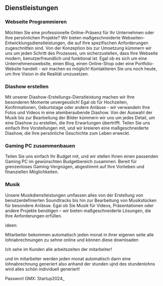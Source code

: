 

## Dienstleistungen

### Webseite Programmieren

Möchten Sie eine professionelle Online-Präsenz für Ihr Unternehmen oder Ihre persönlichen Projekte? Wir bieten maßgeschneiderte Webseiten-Entwicklungsdienstleistungen, die auf Ihre spezifischen Anforderungen zugeschnitten sind. Von der Konzeption bis zur Umsetzung kümmern wir uns um jeden Schritt des Prozesses, um sicherzustellen, dass Ihre Webseite modern, benutzerfreundlich und funktional ist. Egal ob es sich um eine Unternehmenswebsite, einen Blog, einen Online-Shop oder eine Portfolio-Website handelt - wir machen es möglich! Kontaktieren Sie uns noch heute, um Ihre Vision in die Realität umzusetzen.

### Diashow erstellen

Mit unserer Diashow-Erstellungs-Dienstleistung machen wir Ihre besonderen Momente unvergesslich! Egal ob für Hochzeiten, Konfirmationen, Geburtstage oder andere Anlässe - wir verwandeln Ihre Fotos und Videos in eine atemberaubende Diashow. Von der Auswahl der Musik bis zur Bearbeitung der Bilder kümmern wir uns um jedes Detail, um eine Diashow zu erstellen, die Ihre Erwartungen übertrifft. Teilen Sie uns einfach Ihre Vorstellungen mit, und wir kreieren eine maßgeschneiderte Diashow, die Ihre persönliche Geschichte zum Leben erweckt.

### Gaming PC zusammenbauen

Teilen Sie uns einfach Ihr Budget mit, und wir stellen Ihnen einen passenden Gaming PC im gewünschten Budgetbereich zusammen. Bereit für grenzenloses Gaming-Vergnügen, abgestimmt auf Ihre Vorlieben und finanziellen Möglichkeiten.

### Musik

Unsere Musikdienstleistungen umfassen alles von der Erstellung von benutzerdefinierten Soundtracks bis hin zur Bearbeitung von Musikstücken für besondere Anlässe. Egal ob Sie Musik für Videos, Präsentationen oder andere Projekte benötigen – wir bieten maßgeschneiderte Lösungen, die Ihre Anforderungen erfüllen.




ideen:

Mitarbeiter bekommen automatisch jeden monat in ihrer eigenen seite alle lohnabrechnungen zu sehne online und können diese downloaden

Ich sehe im Kunden alle arbeitszeiten der mitarbeiter!

und im mitarbeiter werden jeden monat automatisch dann eine lohnabrechnung generiert also anhand der stunden ujnd des stundenlohns wird alles schön individuell generiert!



Passwort GMX: Startup2024_
